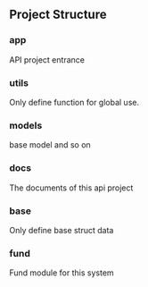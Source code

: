 ## Project Structure

### app
API project entrance

### utils
Only define function for global use.

### models
base model and so on

### docs
The documents of this api project

### base 
Only define base struct data

### fund
Fund module for this system